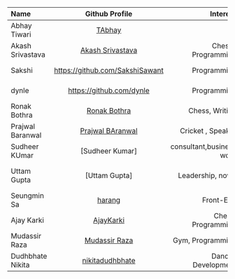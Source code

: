 | Name             |                   Github Profile                   |            Interest       |            Bio            |
| :--------------- | :------------------------------------------------: | -------------------------:|------------------------:  |
| Abhay Tiwari     |        [TAbhay](https://github.com/TAbhay/)        |                  --       |                        -- |
| Akash Srivastava | [Akash Srivastava](https://github.com/Akashsri3bi) | Chess , Programming       |     Age 19 , 5'9 , Indian |
| Sakshi           |          https://github.com/SakshiSawant           |         Programming       | I am a software developer |
| dynle            |              https://github.com/dynle              |         Programming       |     Studying react native |
| Ronak Bothra     |     [Ronak Bothra](https://github.com/Ronak55)     |      Chess, Writing       |         I am a programmer |
| Prajwal Baranwal | [Prajwal BAranwal](https://github.com/Prajwal-Baranwal) | Cricket , Speaker    |     Age 20 , 6'2 , Indian |
| Sudheer KUmar    | [Sudheer Kumar]                                    | consultant,business work  | skilled, entrepreneurship|
| Uttam Gupta      | [Uttam Gupta]                                      | Leadership, novel         | content writer, html, web designing|
| Seungmin Sa      | [harang](https://github.com/saseungmin)| Front-End | Age 26, Republic of Korea |
| Ajay Karki       |        [AjayKarki](https://github.com/AjayKarki/)  | Chess, Programming | Software Engineer|
| Mudassir Raza    |   [Mudassir Raza](https://github.com/Mudassirraza912/)| Gym, Programming | MERN Stack Developer|
| Dudhbhate Nikita |[nikitadudhbhate](https://github.com/nikitadudhbhate)| Dance , Development | Age 21 , Developer|
